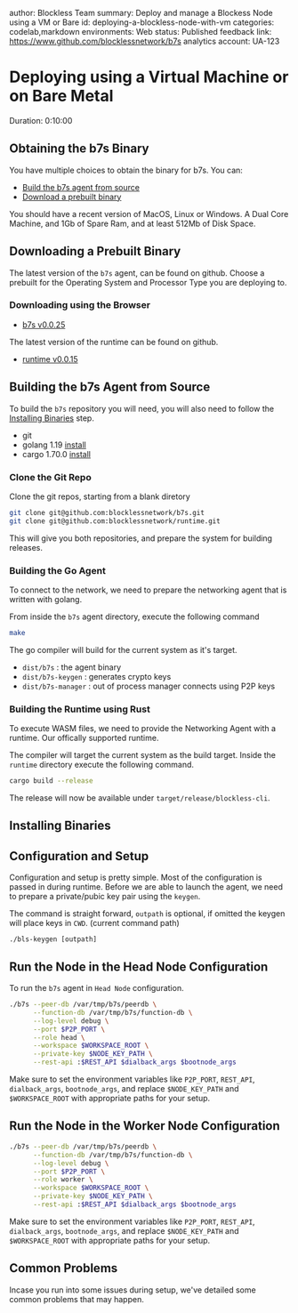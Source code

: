 
author: Blockless Team
summary: Deploy and manage a Blockess Node using a VM or Bare
id: deploying-a-blockless-node-with-vm
categories: codelab,markdown
environments: Web
status: Published
feedback link: https://www.github.com/blocklessnetwork/b7s
analytics account: UA-123

# Deploying using a Virtual Machine or on Bare Metal
Duration: 0:10:00

## Obtaining the b7s Binary

You have multiple choices to obtain the binary for b7s. You can:

* <a href="./#2" target="_self" >Build the b7s agent from source</a>
* <a href="./#1" target="_self" >Download a prebuilt binary</a>

You should have a recent version of MacOS, Linux or Windows. A Dual Core Machine, and 1Gb of Spare Ram, and at least 512Mb of Disk Space.

## Downloading a Prebuilt Binary

The latest version of the `b7s` agent, can be found on github. Choose a prebuilt for the Operating System and Processor Type you are deploying to.

### Downloading using the Browser

* [b7s v0.0.25](https://github.com/blocklessnetwork/b7s/releases/tag/v0.0.25)

The latest version of the runtime can be found on github. 

* [runtime v0.0.15](https://github.com/blocklessnetwork/runtime/releases/tag/v0.0.15)

<!-- ## Installing a Prebuilt Binary

The installation is pretty simple. Place the binaries in a directory that the user account you plan to use to run the binary agent, has access to execute within. 

Often placing them in `~/blockless` is enough. Ensure that the agents have been `chmod +x` on your system.

```bash
chmod +x b7s
chmod +x blockless-cli
``` -->

## Building the b7s Agent from Source

To build the `b7s` repository you will need, you will also need to follow the <a href="./#3" target="_self" >Installing Binaries</a> step.

* git
* golang 1.19 [install](https://go.dev/doc/install)
* cargo 1.70.0  [install](https://doc.rust-lang.org/cargo/getting-started/installation.html)

### Clone the Git Repo

Clone the git repos, starting from a blank diretory

```bash
git clone git@github.com:blocklessnetwork/b7s.git
git clone git@github.com:blocklessnetwork/runtime.git
```

This will give you both repositories, and prepare the system for building releases.

### Building the Go Agent

To connect to the network, we need to prepare the networking agent that is written with golang. 

From inside the `b7s` agent directory, execute the following command

```bash
make
```
The go compiler will build for the current system as it's target.

* `dist/b7s` : the agent binary
* `dist/b7s-keygen` : generates crypto keys
* `dist/b7s-manager` : out of process manager connects using P2P keys

### Building the Runtime using Rust

To execute WASM files, we need to provide the Networking Agent with a runtime. Our offically supported runtime.

The compiler will target the current system as the build target. Inside the `runtime` directory execute the following command.

```bash
cargo build --release
```

The release will now be available under `target/release/blockless-cli`.

## Installing Binaries


## Configuration and Setup

Configuration and setup is pretty simple. Most of the configuration is passed in during runtime. Before we are able to launch the agent, we need to prepare a private/pubic key pair using the `keygen`.

The command is straight forward, `outpath` is optional, if omitted the keygen will place keys in `CWD`. (current command path)

`./bls-keygen [outpath]`

## Run the Node in the Head Node Configuration

To run the `b7s` agent in `Head Node` configuration.

```bash
./b7s --peer-db /var/tmp/b7s/peerdb \
      --function-db /var/tmp/b7s/function-db \
      --log-level debug \
      --port $P2P_PORT \
      --role head \
      --workspace $WORKSPACE_ROOT \
      --private-key $NODE_KEY_PATH \
      --rest-api :$REST_API $dialback_args $bootnode_args
```

Make sure to set the environment variables like `P2P_PORT`, `REST_API`, `dialback_args`, `bootnode_args`, and replace `$NODE_KEY_PATH` and `$WORKSPACE_ROOT` with appropriate paths for your setup.

## Run the Node in the Worker Node Configuration

```bash
./b7s --peer-db /var/tmp/b7s/peerdb \
      --function-db /var/tmp/b7s/function-db \
      --log-level debug \
      --port $P2P_PORT \
      --role worker \
      --workspace $WORKSPACE_ROOT \
      --private-key $NODE_KEY_PATH \
      --rest-api :$REST_API $dialback_args $bootnode_args
```

Make sure to set the environment variables like `P2P_PORT`, `REST_API`, `dialback_args`, `bootnode_args`, and replace `$NODE_KEY_PATH` and `$WORKSPACE_ROOT` with appropriate paths for your setup.

## Common Problems

Incase you run into some issues during setup, we've detailed some common problems that may happen.